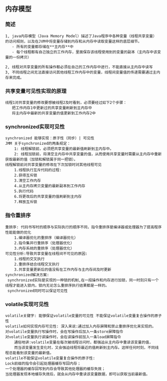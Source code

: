 ## 内存模型
### 简述
    1, java内存模型（Java Memory Model）描述了Java程序中各种变量（线程共享变量）
    的访问规则，以及在JVM中将变量存储到内存和从内存中读取变量这样的底层细节。
       - 所有的变量都存储在**主内存**中
       - 每个线程都有自己独立的工作内存，里面保存该线程使用到的变量的副本（主内存中该变量的一份拷贝）
      
    2, 线程对共享变量的所有操作都必须在自己的工作内存中进行，不能直接从主内存中读写
    3, 不同线程之间无法直接访问其他线程工作内存中的变量，线程间变量值的传递需要通过主内存来完成。 
### 共享变量可见性实现的原理
    线程1对共享变量的修改要想被线程2及时看到，必须要经过如下2个步骤：
       把工作内存1中更新过的共享变量刷新到主内存中
       将主内存中最新的共享变量的值更新到工作内存2中 
### synchronized实现可见性
    synchronized 能够实现：原子性（同步）| 可见性 
    JMM 关于synchronized的两条规定：
        1: 线程解锁前，必须把共享变量的最新值刷新到主内存中。
        2: 线程加锁前，将清空主内存中共享变量的值，从而使用共享变量时需要从主内存中重新获取最新的值（加锁和解锁属于同一把锁）。
    线程解锁前对共享变量的修改在下次加锁时对其他线程可见
        1.线程执行互斥代码的过程:
        2.获得互斥锁
        3.清空工作内存
        4.从主内存拷贝变量的最新副本到工作内存
        5.执行代码
        6.将更改后的共享变量的值刷新到主内存
        7.释放互斥锁
### 指令重排序
    重排序: 代码书写时的顺序与实际执行的顺序不同，指令重排序是编译器或处理器为了提高程序性能能做的优化
        1.编译器优化的重排序（编译器优化）
        2.指令集并行重排序（处理器优化）
        3.内存系统的重排序（处理器优化）
    可见性分析:导致共享变量在线程间不可见的原因:
        1.线程的交叉执行
        2.重排序结合线程交叉执行
        3.共享变量更新后的值没有在工作内存与主内存间及时更新
    synchronized解决方案:
     synchronized实际是实现的一种锁的机制,在一段操作和内存进行加锁，同一时刻只有一个线程才能进入锁内，锁内无论怎么重排序执行结果都是一样的。
     synchronized同时可以保证可见性
### volatile实现可见性
    volatile关键字: 能够保证volatile变量的可见性 不能保证volatile变量复合操作的原子性
    volatile如何实现内存可见性: 深入来说:通过加入内存屏障和禁止重排序优化来实现的。
    对volatile变量执行写操作时，会在写操作后加入一条store屏障指令
    对volatile变量执行读操作时，会在读操作前加入一条load屏障指令
        通俗地讲:volatile变量在每次被线程访问时，都强迫从主内存中重读该变量的值，
        而当该变量发生变化时，又会强迫线程将最近的值刷新到主内存。这样任何时刻，不同线程总能看到该变量的最新值。
    volatile不能保证volatile变量复合操作的原子性:
    Lock前缀的指令会引起处理器缓存写回内存；
    一个处理器的缓存回写到内存会导致其他处理器的缓存失效；
    当处理器发现本地缓存失效后，就会从内存中重读该变量数据，即可以获取当前最新值。
    
